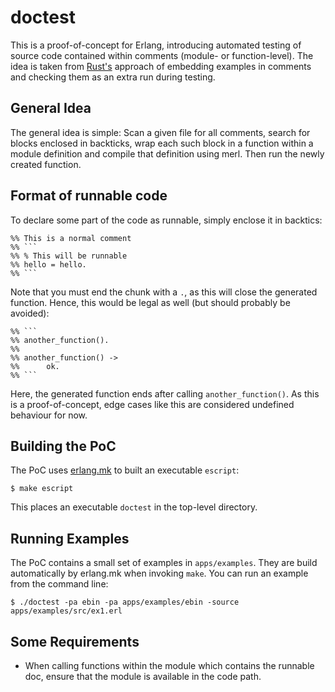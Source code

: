 # doctest

This is a proof-of-concept for Erlang, introducing automated testing of source code contained within
comments (module- or function-level). The idea is taken from [Rust's](https://www.rust-lang.org)
approach of embedding examples in comments and checking them as an extra run during testing.

## General Idea

The general idea is simple: Scan a given file for all comments, search for blocks enclosed in
backticks, wrap each such block in a function within a module definition and compile that definition
using merl. Then run the newly created function.

## Format of runnable code

To declare some part of the code as runnable, simply enclose it in backtics:

    %% This is a normal comment
    %% ```
    %% % This will be runnable
    %% hello = hello.
    %% ```

Note that you must end the chunk with a `.`, as this will close the generated function. Hence,
this would be legal as well (but should probably be avoided):

    %% ```
    %% another_function().
    %%
    %% another_function() ->
    %%      ok.
    %% ```

Here, the generated function ends after calling `another_function()`. As this is a proof-of-concept,
edge cases like this are considered undefined behaviour for now.

## Building the PoC
The PoC uses [erlang.mk](https://erlang.mk/) to built an executable `escript`:

    $ make escript

This places an executable `doctest` in the top-level directory.

## Running Examples
The PoC contains a small set of examples in `apps/examples`. They are build automatically by
erlang.mk when invoking `make`. You can run an example from the command line:

    $ ./doctest -pa ebin -pa apps/examples/ebin -source apps/examples/src/ex1.erl

## Some Requirements

* When calling functions within the module which contains the runnable doc, ensure that
  the module is available in the code path.
